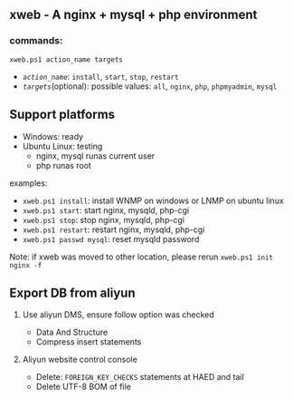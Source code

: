 ## xweb - A nginx + mysql + php environment

### commands:

`xweb.ps1 action_name targets`

- *`action_name`*: `install`, `start`, `stop`, `restart`
- *`targets`*(optional): possible values: `all`, `nginx`, `php`, `phpmyadmin`, `mysql`

## Support platforms

- Windows: ready
- Ubuntu Linux: testing
   - nginx, mysql runas current user
   - php runas root

examples:  

- `xweb.ps1 install`: install WNMP on windows or LNMP on ubuntu linux
- `xweb.ps1 start`: start nginx, mysqld, php-cgi
- `xweb.ps1 stop`: stop nginx, mysqld, php-cgi
- `xweb.ps1 restart`: restart nginx, mysqld, php-cgi
- `xweb.ps1 passwd mysql`: reset mysqld password

Note: if xweb was moved to other location, please rerun `xweb.ps1 init nginx -f`

## Export DB from aliyun


1. Use aliyun DMS, ensure follow option was checked

   - Data And Structure
   - Compress insert statements


2. Aliyun website control console

   - Delete: `FOREIGN_KEY_CHECKS` statements at HAED and tail
   - Delete UTF-8 BOM of file

